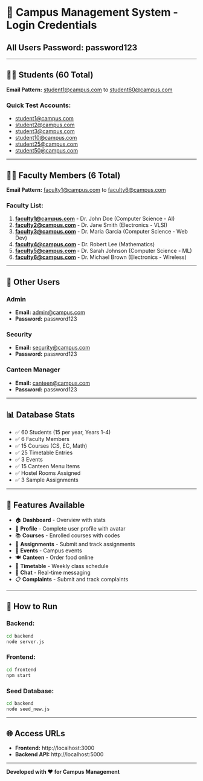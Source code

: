 # 🔐 Campus Management System - Login Credentials

## All Users Password: **password123**

---

## 👨‍🎓 Students (60 Total)
**Email Pattern:** student1@campus.com to student60@campus.com

### Quick Test Accounts:
- student1@campus.com
- student2@campus.com
- student3@campus.com
- student10@campus.com
- student25@campus.com
- student50@campus.com

---

## 👨‍🏫 Faculty Members (6 Total)
**Email Pattern:** faculty1@campus.com to faculty6@campus.com

### Faculty List:
1. **faculty1@campus.com** - Dr. John Doe (Computer Science - AI)
2. **faculty2@campus.com** - Dr. Jane Smith (Electronics - VLSI)
3. **faculty3@campus.com** - Dr. Maria Garcia (Computer Science - Web Dev)
4. **faculty4@campus.com** - Dr. Robert Lee (Mathematics)
5. **faculty5@campus.com** - Dr. Sarah Johnson (Computer Science - ML)
6. **faculty6@campus.com** - Dr. Michael Brown (Electronics - Wireless)

---

## 👤 Other Users

### Admin
- **Email:** admin@campus.com
- **Password:** password123

### Security
- **Email:** security@campus.com
- **Password:** password123

### Canteen Manager
- **Email:** canteen@campus.com
- **Password:** password123

---

## 📊 Database Stats
- ✅ 60 Students (15 per year, Years 1-4)
- ✅ 6 Faculty Members
- ✅ 15 Courses (CS, EC, Math)
- ✅ 25 Timetable Entries
- ✅ 3 Events
- ✅ 15 Canteen Menu Items
- ✅ Hostel Rooms Assigned
- ✅ 3 Sample Assignments

---

## 🎯 Features Available
- 🏠 **Dashboard** - Overview with stats
- 👤 **Profile** - Complete user profile with avatar
- 📚 **Courses** - Enrolled courses with codes
- 📝 **Assignments** - Submit and track assignments
- 🎉 **Events** - Campus events
- 🍽️ **Canteen** - Order food online
- 📅 **Timetable** - Weekly class schedule
- 💬 **Chat** - Real-time messaging
- 📋 **Complaints** - Submit and track complaints

---

## 🚀 How to Run

### Backend:
```bash
cd backend
node server.js
```

### Frontend:
```bash
cd frontend
npm start
```

### Seed Database:
```bash
cd backend
node seed_new.js
```

---

## 🌐 Access URLs
- **Frontend:** http://localhost:3000
- **Backend API:** http://localhost:5000

---

**Developed with ❤️ for Campus Management**
